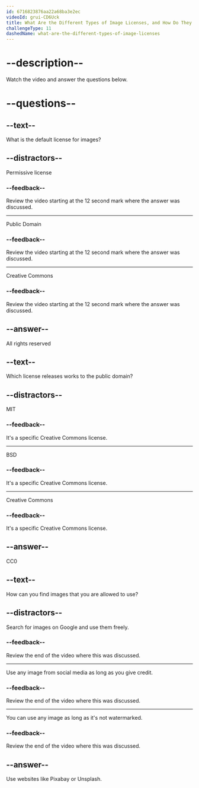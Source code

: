 ```yaml
---
id: 6716823876aa22a68ba3e2ec
videoId: grui-CD6Uck
title: What Are the Different Types of Image Licenses, and How Do They Work?
challengeType: 11
dashedName: what-are-the-different-types-of-image-licenses
---
```


# --description--

Watch the video and answer the questions below.

# --questions--

## --text--

What is the default license for images?

## --distractors--

Permissive license

### --feedback--

Review the video starting at the 12 second mark where the answer was discussed.

---

Public Domain

### --feedback--

Review the video starting at the 12 second mark where the answer was discussed.

---

Creative Commons

### --feedback--

Review the video starting at the 12 second mark where the answer was discussed.

## --answer--

All rights reserved

## --text--

Which license releases works to the public domain?

## --distractors--

MIT

### --feedback--

It's a specific Creative Commons license.

---

BSD

### --feedback--

It's a specific Creative Commons license.

---

Creative Commons

### --feedback--

It's a specific Creative Commons license.

## --answer--

CC0

## --text--

How can you find images that you are allowed to use?

## --distractors--

Search for images on Google and use them freely.

### --feedback--

Review the end of the video where this was discussed.

---

Use any image from social media as long as you give credit.

### --feedback--

Review the end of the video where this was discussed.

---

You can use any image as long as it's not watermarked.

### --feedback--

Review the end of the video where this was discussed.

## --answer--

Use websites like Pixabay or Unsplash.

